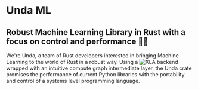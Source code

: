 # Unda ML
## Robust Machine Learning Library in Rust with a focus on control and performance 🌊🦾

We're Unda, a team of Rust developers interested in bringing Machine Learning to the world of Rust in a robust way. Using a ![XLA](https://github.com/LaurentMazare/xla-rs) backend wrapped with an intuitive compute graph intermediate layer, the Unda crate promises the performance of current Python libraries with the portability and control of a systems level programming language.
